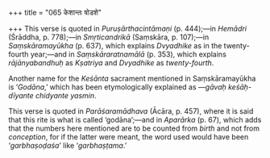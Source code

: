 +++
title = "065 केशान्तः षोडशे"

+++
This verse is quoted in *Puruṣārthacintāmaṇi* (p. 444);—in *Hemādri*
(Śrāddha, p. 778);—in *Smṛticandrikā* (Saṃskāra, p. 107);—in
*Saṃskāramayūkha* (p. 637), which explains *Dvyadhike* as in the
twenty-fourth year;—and in *Saṃskāraratnamālā* (p. 353), which explains
*rājānyabandhuḥ* as *Kṣatriya* and *Dvyadhike* as *twenty-fourth*.

Another name for the *Keśānta* sacrament mentioned in Saṃskāramayūkha is
‘*Godāna*,’ which has been etymologically explained as —*gāvaḥ
keśāḥ-dīyante chidyante yasmin*.

This verse is quoted in *Parāśaramādhava* (Ācāra, p. 457), where it is
said that this rite is what is called ‘godāna’;—and in *Aparārka* (p.
67), which adds that the numbers here mentioned are to be counted from
*birth* and not from *conception*, for if the latter were meant, the
word used would have been ‘*garbhaṣoḍaśa*’ like ‘*garbhaṣṭama*.’


